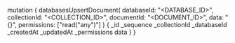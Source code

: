 mutation {
    databasesUpsertDocument(
        databaseId: "<DATABASE_ID>",
        collectionId: "<COLLECTION_ID>",
        documentId: "<DOCUMENT_ID>",
        data: "{}",
        permissions: ["read("any")"]
    ) {
        _id
        _sequence
        _collectionId
        _databaseId
        _createdAt
        _updatedAt
        _permissions
        data
    }
}
